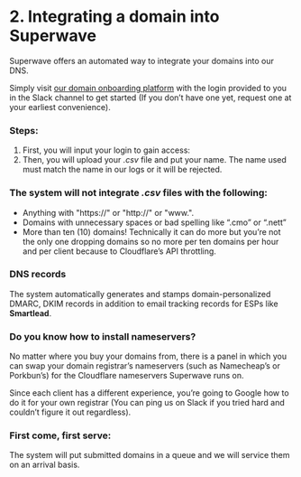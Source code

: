 # 2. Integrating a domain into Superwave

Superwave offers an automated way to integrate your domains into our DNS.

Simply visit [our domain onboarding platform](http://drop.superwave.ai) with the login provided to you in the Slack channel to get started (If you don’t have one yet, request one at your earliest convenience).

### Steps:

1. First, you will input your login to gain access:
2. Then, you will upload your _.csv_ file and put your name. The name used must match the name in our logs or it will be rejected.

### The system will not integrate _.csv_ files with the following:

* Anything with "https://" or "http://" or "www.".
* Domains with unnecessary spaces or bad spelling like “.cmo” or “.nett”
* More than ten (10) domains! Technically it can do more but you’re not the only one dropping domains so no more per ten domains per hour and per client because to Cloudflare’s API throttling.

### DNS records

The system automatically generates and stamps domain-personalized DMARC, DKIM records in addition to email tracking records for ESPs like **Smartlead**.

### Do you know how to install nameservers?

No matter where you buy your domains from, there is a panel in which you can swap your domain registrar’s nameservers (such as Namecheap’s or Porkbun’s) for the Cloudflare nameservers Superwave runs on.

Since each client has a different experience, you’re going to Google how to do it for your own registrar (You can ping us on Slack if you tried hard and couldn’t figure it out regardless).

### First come, first serve:

The system will put submitted domains in a queue and we will service them on an arrival basis.
